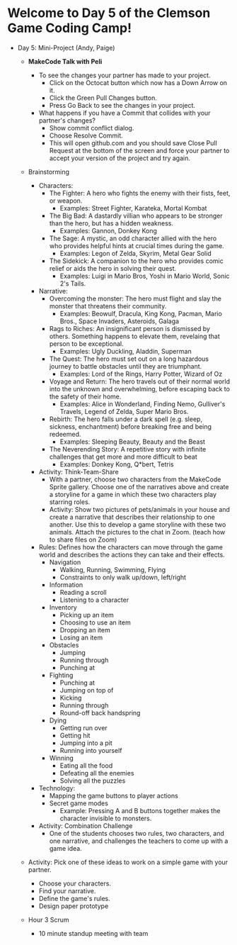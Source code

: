 
# Welcome to Day 5 of the Clemson Game Coding Camp!
- Day 5: Mini-Project (Andy, Paige)
  - **MakeCode Talk with Peli**
 
      - To see the changes your partner has made to your project.
        - Click on the Octocat button which now has a Down Arrow on it.
        - Click the Green Pull Changes button.
        - Press Go Back to see the changes in your project.
      - What happens if you have a Commit that collides with your partner&#39;s changes?
        - Show commit conflict dialog.
        - Choose Resolve Commit.
        - This will open github.com and you should save Close Pull Request at the bottom of the screen and force your partner to accept your version of the project and try again.
   - Brainstorming
      - Characters: 
          - The Fighter: A hero who fights the enemy with their fists, feet, or weapon.
            - Examples: Street Fighter, Karateka, Mortal Kombat
          - The Big Bad: A dastardly villian who appears to be stronger than the hero, but has a hidden weakness.
            - Examples: Gannon, Donkey Kong
          - The Sage: A mystic, an odd character allied with the hero who provides helpful hints at crucial times during the game.
            - Examples: Legon of Zelda, Skyrim, Metal Gear Solid
          - The Sidekick: A companion to the hero who provides comic relief or aids the hero in solving their quest.
            - Examples: Luigi in Mario Bros,  Yoshi in Mario World, Sonic 2's Tails. 
       - Narrative:
          - Overcoming the monster: The hero must flight and slay the monster that threatens their community. 
            - Examples: Beowulf, Dracula, King Kong, Pacman, Mario Bros., Space Invaders, Asteroids, Galaga
          - Rags to Riches: An insignificant person is dismissed by others. Something happens to elevate them, revelaing that person to be exceptional.       
            - Examples: Ugly Duckling, Aladdin, Superman
          - The Quest: The hero must set out on a long hazardous journey to battle obstacles until they are triumphant.
            - Examples: Lord of the Rings, Harry Potter, Wizard of Oz
          - Voyage and Return: The hero travels out of their normal world into the unknown and overwhelming, before escaping back to the safety of their home.
            - Examples: Alice in Wonderland, Finding Nemo, Gulliver's Travels, Legend of Zelda, Super Mario Bros.
          - Rebirth: The hero falls under a dark spell (e.g. sleep, sickness, enchantment) before breaking free and being redeemed.
            - Examples: Sleeping Beauty, Beauty and the Beast
          - The Neverending Story: A repetitive story with infinite challenges that get more and more difficult to beat
            - Examples: Donkey Kong, Q*bert, Tetris
      - Activity: Think-Team-Share
        - With a partner, choose two characters from the MakeCode Sprite gallery. Choose one of the narratives above and create a storyline for a game in which these two characters play starring roles.
        - Activity: Show two pictures of pets/animals in your house and create a narrative that describes their relationship to one another. Use this to develop a game storyline with these two animals. Attach the pictures to the chat in Zoom.  (teach how to share files on Zoom)
      - Rules: Defines how the characters can move through the game world and describes the actions they can take and their effects.
        - Navigation
          - Walking, Running, Swimming, Flying
          - Constraints to only walk up/down, left/right
        - Information
          - Reading a scroll
          - Listening to a character
        - Inventory
          - Picking up an item
          - Choosing to use an item
          - Dropping an item
          - Losing an item
        - Obstacles
          - Jumping 
          - Running through
          - Punching at
        - Fighting
          - Punching at
          - Jumping on top of
          - Kicking
          - Running through
          - Round-off back handspring
        - Dying
          - Getting run over
          - Getting hit
          - Jumping into a pit
          - Running into yourself
        - Winning
          - Eating all the food
          - Defeating all the enemies
          - Solving all the puzzles
      - Technology:
        - Mapping the game buttons to player actions
        - Secret game modes
          - Example: Pressing A and B buttons together makes the character invisible to monsters.
      - Activity: Combination Challenge
        - One of the students chooses two rules, two characters, and one narrative, and challenges the teachers to come up with a game idea.
    - Activity: Pick one of these ideas to work on a simple game with your partner.
      - Choose your characters.
      - Find your narrative.
      - Define the game's rules.
      - Design paper prototype
    - Hour 3 Scrum
      - 10 minute standup meeting with team
   
